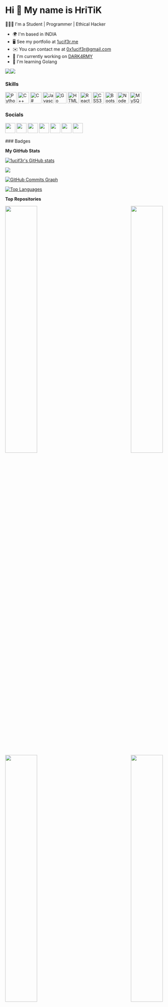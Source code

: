 Hi 👋 My name is HriTiK
=======================

👨🏼‍💻 I'm a Student | Programmer | Ethical Hacker

* 🌍  I'm based in INDIA
* 🖥️  See my portfolio at [1ucif3r.me](http://1ucif3r.me)
* ✉️  You can contact me at [0x1ucif3r@gmail.com](mailto:0x1ucif3r@gmail.com)
* 🚀  I'm currently working on [DARK4RMY](http://dark4rmy.in/)
* 🧠  I'm learning Golang

<a href="https://www.twitter.com/0x1ucif3r" target="_blank" rel="noreferrer"><img
src="https://img.shields.io/twitter/follow/0x1ucif3r?logo=twitter&style=for-the-badge&color=84cc16&labelColor=000000"
/></a><a href="https://www.github.com/1ucif3r" target="_blank" rel="noreferrer"><img
src="https://img.shields.io/github/followers/1ucif3r?logo=github&style=for-the-badge&color=84cc16&labelColor=000000" /></a>
### Skills

<p align="left">
<a href="https://www.python.org/" target="_blank" rel="noreferrer"><img src="https://raw.githubusercontent.com/danielcranney/readme-generator/main/public/icons/skills/python-colored.svg" width="36" height="36" alt="Python" /></a>
<a href="https://docs.microsoft.com/en-us/cpp/?view=msvc-170" target="_blank" rel="noreferrer"><img src="https://raw.githubusercontent.com/danielcranney/readme-generator/main/public/icons/skills/cplusplus-colored.svg" width="36" height="36" alt="C++" /></a>
<a href="https://docs.microsoft.com/en-us/dotnet/csharp/" target="_blank" rel="noreferrer"><img src="https://raw.githubusercontent.com/danielcranney/readme-generator/main/public/icons/skills/csharp-colored.svg" width="36" height="36" alt="C#" /></a>
<a href="https://developer.mozilla.org/en-US/docs/Web/JavaScript" target="_blank" rel="noreferrer"><img src="https://raw.githubusercontent.com/danielcranney/readme-generator/main/public/icons/skills/javascript-colored.svg" width="36" height="36" alt="Javascript" /></a>
<a href="https://go.dev/doc/" target="_blank" rel="noreferrer"><img src="https://raw.githubusercontent.com/danielcranney/readme-generator/main/public/icons/skills/go-colored.svg" width="36" height="36" alt="Go" /></a>
<a href="https://developer.mozilla.org/en-US/docs/Glossary/HTML5" target="_blank" rel="noreferrer"><img src="https://raw.githubusercontent.com/danielcranney/readme-generator/main/public/icons/skills/html5-colored.svg" width="36" height="36" alt="HTML5" /></a>
<a href="https://reactjs.org/" target="_blank" rel="noreferrer"><img src="https://raw.githubusercontent.com/danielcranney/readme-generator/main/public/icons/skills/react-colored.svg" width="36" height="36" alt="React" /></a>
<a href="https://www.w3.org/TR/CSS/#css" target="_blank" rel="noreferrer"><img src="https://raw.githubusercontent.com/danielcranney/readme-generator/main/public/icons/skills/css3-colored.svg" width="36" height="36" alt="CSS3" /></a>
<a href="https://getbootstrap.com/" target="_blank" rel="noreferrer"><img src="https://raw.githubusercontent.com/danielcranney/readme-generator/main/public/icons/skills/bootstrap-colored.svg" width="36" height="36" alt="Bootstrap" /></a>
<a href="https://nodejs.org/en/" target="_blank" rel="noreferrer"><img src="https://raw.githubusercontent.com/danielcranney/readme-generator/main/public/icons/skills/nodejs-colored.svg" width="36" height="36" alt="NodeJS" /></a>
<a href="https://www.mysql.com/" target="_blank" rel="noreferrer"><img src="https://raw.githubusercontent.com/danielcranney/readme-generator/main/public/icons/skills/mysql-colored.svg" width="36" height="36" alt="MySQL" /></a>
</p>

### Socials

<p align="left"> <a href="https://discord.com/users/1ᴜᴄɪꜰ3ʀ#1727" target="_blank" rel="noreferrer"><img src="https://raw.githubusercontent.com/danielcranney/readme-generator/main/public/icons/socials/discord.svg" width="32" height="32" /></a> <a href="https://www.github.com/1ucif3r" target="_blank" rel="noreferrer"><img src="https://raw.githubusercontent.com/danielcranney/readme-generator/main/public/icons/socials/github.svg" width="32" height="32" /></a> <a href="http://www.instagram.com/0x1ucif3r" target="_blank" rel="noreferrer"><img src="https://raw.githubusercontent.com/danielcranney/readme-generator/main/public/icons/socials/instagram.svg" width="32" height="32" /></a> <a href="https://www.linkedin.com/in/hritik-kumbhar-188b02165" target="_blank" rel="noreferrer"><img src="https://raw.githubusercontent.com/danielcranney/readme-generator/main/public/icons/socials/linkedin.svg" width="32" height="32" /></a> <a href="https://1ucif3r.me" target="_blank" rel="noreferrer"><img src="https://raw.githubusercontent.com/danielcranney/readme-generator/main/public/icons/socials/rss.svg" width="32" height="32" /></a> <a href="https://www.twitter.com/0x1ucif3r" target="_blank" rel="noreferrer"><img src="https://raw.githubusercontent.com/danielcranney/readme-generator/main/public/icons/socials/twitter.svg" width="32" height="32" /></a> <a href="https://www.youtube.com/c/UCOFaS6FYLXNeJol3KJQdwGA" target="_blank" rel="noreferrer"><img src="https://raw.githubusercontent.com/danielcranney/readme-generator/main/public/icons/socials/youtube.svg" width="32" height="32" /></a></p>
### Badges

<b>My GitHub Stats</b>

<a href="http://www.github.com/1ucif3r"><img src="https://github-readme-stats.vercel.app/api?username=1ucif3r&show_icons=true&hide=&count_private=true&title_color=0891b2&text_color=ffffff&icon_color=84cc16&bg_color=000000&hide_border=true&show_icons=true" alt="1ucif3r's GitHub stats" /></a>

<a href="http://www.github.com/1ucif3r"><img src="https://github-readme-streak-stats.herokuapp.com/?user=1ucif3r&stroke=ffffff&background=000000&ring=0891b2&fire=0891b2&currStreakNum=ffffff&currStreakLabel=0891b2&sideNums=ffffff&sideLabels=ffffff&dates=ffffff&hide_border=true" /></a>

<a href="http://www.github.com/1ucif3r"><img src="https://activity-graph.herokuapp.com/graph?username=1ucif3r&bg_color=000000&color=ffffff&line=84cc16&point=ffffff&area_color=000000&area=true&hide_border=true&custom_title=GitHub%20Commits%20Graph" alt="GitHub Commits Graph" /></a>

<a href="https://github.com/1ucif3r" align="left"><img src="https://github-readme-stats.vercel.app/api/top-langs/?username=1ucif3r&langs_count=10&title_color=0891b2&text_color=ffffff&icon_color=84cc16&bg_color=000000&hide_border=true&locale=en&custom_title=Top%20%Languages" alt="Top Languages" /></a>

<b>Top Repositories</b>

<div width="100%" align="center"><a href="https://github.com/1ucif3r/DARKARMY" align="left"><img align="left" width="45%" src="https://github-readme-stats.vercel.app/api/pin/?username=1ucif3r&repo=DARKARMY&title_color=0891b2&text_color=ffffff&icon_color=84cc16&bg_color=000000&hide_border=true&locale=en" /></a><a href="https://github.com/1ucif3r/aircrackauto" align="right"><img align="right" width="45%" src="https://github-readme-stats.vercel.app/api/pin/?username=1ucif3r&repo=aircrackauto&title_color=0891b2&text_color=ffffff&icon_color=84cc16&bg_color=000000&hide_border=true&locale=en" /></a></div><br /><br /><br /><br />
<br /><br />
<div width="100%" align="center"><a href="https://github.com/1ucif3r/coWINstatus.live" align="left"><img align="left" width="45%" src="https://github-readme-stats.vercel.app/api/pin/?username=1ucif3r&repo=coWINstatus.live&title_color=0891b2&text_color=ffffff&icon_color=84cc16&bg_color=000000&hide_border=true&locale=en" /></a><a href="https://github.com/1ucif3r/LBomber" align="right"><img align="right" width="45%" src="https://github-readme-stats.vercel.app/api/pin/?username=1ucif3r&repo=LBomber&title_color=0891b2&text_color=ffffff&icon_color=84cc16&bg_color=000000&hide_border=true&locale=en" /></a></div>


